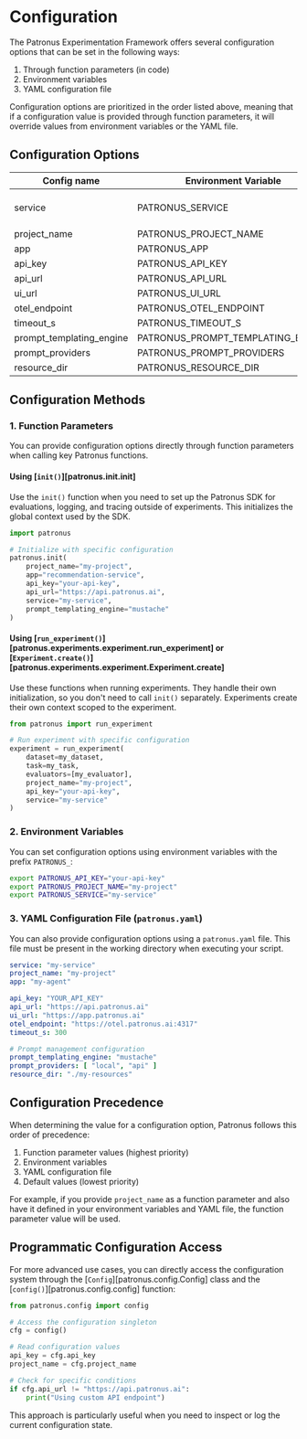# Configuration

The Patronus Experimentation Framework offers several configuration options that can be set in the following ways:

1. Through function parameters (in code)
2. Environment variables
3. YAML configuration file

Configuration options are prioritized in the order listed above, meaning that if a configuration value is provided through function parameters, it will override values from environment variables or the YAML file.

## Configuration Options

| Config name              | Environment Variable              | Default Value                                                                      |
|--------------------------|-----------------------------------|------------------------------------------------------------------------------------|
| service                  | PATRONUS_SERVICE                  | Defaults to value retrieved from `OTEL_SERVICE_NAME` env var or `platform.node()`. |
| project_name             | PATRONUS_PROJECT_NAME             | `Global`                                                                           |
| app                      | PATRONUS_APP                      | `default`                                                                          |
| api_key                  | PATRONUS_API_KEY                  |                                                                                    |
| api_url                  | PATRONUS_API_URL                  | `https://api.patronus.ai`                                                          |
| ui_url                   | PATRONUS_UI_URL                   | `https://app.patronus.ai`                                                          |
| otel_endpoint            | PATRONUS_OTEL_ENDPOINT            | `https://otel.patronus.ai:4317`                                                    |
| timeout_s                | PATRONUS_TIMEOUT_S                | `300`                                                                              |
| prompt_templating_engine | PATRONUS_PROMPT_TEMPLATING_ENGINE | `f-string`                                                                         |
| prompt_providers         | PATRONUS_PROMPT_PROVIDERS         | `["local", "api"]`                                                                 |
| resource_dir             | PATRONUS_RESOURCE_DIR             | `./patronus`

## Configuration Methods

### 1. Function Parameters

You can provide configuration options directly through function parameters when calling key Patronus functions.

#### Using [`init()`][patronus.init.init]

Use the `init()` function when you need to set up the Patronus SDK for evaluations, logging, and tracing outside of experiments. This initializes the global context used by the SDK.

```python
import patronus

# Initialize with specific configuration
patronus.init(
    project_name="my-project",
    app="recommendation-service",
    api_key="your-api-key",
    api_url="https://api.patronus.ai",
    service="my-service",
    prompt_templating_engine="mustache"
)
```

#### Using [`run_experiment()`][patronus.experiments.experiment.run_experiment] or [`Experiment.create()`][patronus.experiments.experiment.Experiment.create]

Use these functions when running experiments. They handle their own initialization, so you don't need to call `init()` separately. Experiments create their own context scoped to the experiment.

```python
from patronus import run_experiment

# Run experiment with specific configuration
experiment = run_experiment(
    dataset=my_dataset,
    task=my_task,
    evaluators=[my_evaluator],
    project_name="my-project",
    api_key="your-api-key",
    service="my-service"
)
```

### 2. Environment Variables

You can set configuration options using environment variables with the prefix `PATRONUS_`:

```bash
export PATRONUS_API_KEY="your-api-key"
export PATRONUS_PROJECT_NAME="my-project"
export PATRONUS_SERVICE="my-service"
```

### 3. YAML Configuration File (`patronus.yaml`)

You can also provide configuration options using a `patronus.yaml` file. This file must be present in the working
directory when executing your script.

```yaml
service: "my-service"
project_name: "my-project"
app: "my-agent"

api_key: "YOUR_API_KEY"
api_url: "https://api.patronus.ai"
ui_url: "https://app.patronus.ai"
otel_endpoint: "https://otel.patronus.ai:4317"
timeout_s: 300

# Prompt management configuration
prompt_templating_engine: "mustache"
prompt_providers: [ "local", "api" ]
resource_dir: "./my-resources"
```

## Configuration Precedence

When determining the value for a configuration option, Patronus follows this order of precedence:

1. Function parameter values (highest priority)
2. Environment variables
3. YAML configuration file
4. Default values (lowest priority)

For example, if you provide `project_name` as a function parameter and also have it defined in your environment variables and YAML file, the function parameter value will be used.

## Programmatic Configuration Access

For more advanced use cases, you can directly access the configuration system through the [`Config`][patronus.config.Config] class and the [`config()`][patronus.config.config] function:

```python
from patronus.config import config

# Access the configuration singleton
cfg = config()

# Read configuration values
api_key = cfg.api_key
project_name = cfg.project_name

# Check for specific conditions
if cfg.api_url != "https://api.patronus.ai":
    print("Using custom API endpoint")
```

This approach is particularly useful when you need to inspect or log the current configuration state.

